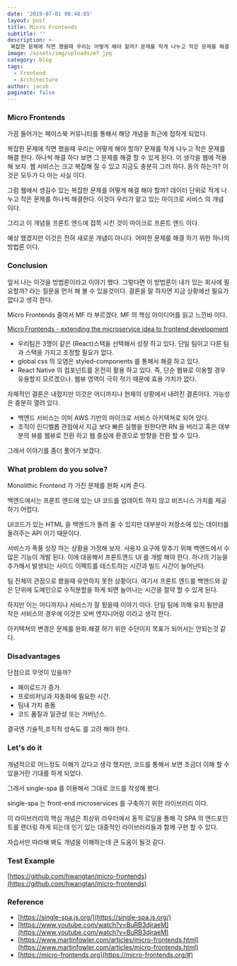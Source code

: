 ```yaml
---
date: '2019-07-01 08:48:05'
layout: post
title: Micro Frontends
subtitle: ''
description: >-
 복잡한 문제에 직면 했을때 우리는 어떻게 해야 할까? 문제를 작게 나누고 작은 문제를 해결 한다. 하나씩 해결 하다 보면 그 문제를 해결 할 수 있게 된다. 이 생각을 웹에 적용해 보자. 웹 서비스는 크고 복잡해 질 수 있고 지금도 충분히 그러 하다. 동의 하는가? 이것은 모두가 다 아는 사실 이다.
image: /assets/img/uploads/mf.jpg
category: blog
tags:
  - Frontend
  - Architecture
author: jacob
paginate: false
---
```

### Micro Frontends

가끔 들어가는 페이스북 커뮤니티를 통해서 해당 개념을 최근에 접하게 되었다.

복잡한 문제에 직면 했을때 우리는 어떻게 해야 할까? 문제를 작게 나누고 작은 문제를 해결 한다. 하나씩 해결 하다 보면 그 문제를 해결 할 수 있게 된다. 이 생각을 웹에 적용해 보자. 웹 서비스는 크고 복잡해 질 수 있고 지금도 충분히 그러 하다. 동의 하는가? 이것은 모두가 다 아는 사실 이다.

그럼 웹에서 생길수 있는 복잡한 문제를 어떻게 해결 해야 할까? 데이터 단위로 작게 나누고 작은 문제를 하나씩 해결한다. 이것이 우리가 알고 있는 마이크로 서비스 의 개념 이다.

그리고 이 개념을 프론트 엔드에 접목 시킨 것이 마이크로 프론트 엔드 이다.

예상 했겠지만 이것은 전혀 새로운 개념이 아니다. 어떠한 문제를 해결 하기 위한 하나의 방법론 이다.

### Conclusion

앞서 나는 이것을 방법론이라고 이야기 했다. 그렇다면 이 방법론이 내가 있는 회사에 필요할까? 라는 질문을 먼저 해 볼 수 있을것이다. 결론을 말 하자면 지금 상황에선 필요가 없다고 생각 한다.

Micro Frontends 줄여서 MF 라 부르겠다. MF 의 핵심 아이디어를 읽고 느낀바 이다.

[Micro Frontends - extending the microservice idea to frontend development](https://micro-frontends.org/#serverside-rendering--universal-rendering)

- 우리팀은 3명이 같은 (React)스택을 선택해서 성장 하고 있다. 단일 팀이고 다른 팀과 스택을 가지고 조정할 필요가 없다.
- global css 의 오염은 styled-components 를 통해서 해결 하고 있다.
- React Native 의 컴포넌트를 온전히 활용 하고 있다. 즉, 단순 웹뷰로 이용할 경우 유용할지 모르겠으나. 웹뷰 영역이 극히 적기 때문에 효용 가치가 없다.

자체적인 결론은 내렸지만 이것은 어디까지나 현재의 상황에서 내려진 결론이다. 가능성은 충분히 열려 있다.

- 백엔드 서비스는 이미 AWS 기반의 마이크로 서비스 아키텍쳐로 되어 있다.
- 조직이 린디벨롭 관점에서 지금 보다 빠른 실행을 원한다면 RN 을 버리고 혹은 대부분의 뷰를 웹뷰로 전환 하고 웹 중심에 환경으로 방향을 전환 할 수 있다.

그래서 이야기를 좀더 풀어가 보겠다.

### What problem do you solve?

Monolithic Frontend 가 가진 문제를 완화 시켜 준다.

백엔드에서는 프론트 엔드에 있는 UI 코드를 업데이트 하지 않고 비즈니스 가치를 제공 하기 어렵다.

UI코드가 있는 HTML 을 백엔드가 돌려 줄 수 있지만 대부분이 저장소에 있는 데이터를 돌려주는 API 이기 때문이다. 

서비스가 폭풍 성장 하는 상황을 가정해 보자. 사용자 요구에 맞추기 위해 백엔드에서 수많은 기능이 개발 된다. 이에 대응해서 프론트엔드 UI 를 개발 해야 한다. 하나의 기능을 추가해서 발생되는 사이드 이펙트를 테스트하는 시간과 빌드 시간이 늘어난다.

팀 전체의 관점으로 봤을때 유연하지 못한 상황이다. 여기서 프론트 엔드를 백엔드와 같은 단위에 도메인으로 수직분할을 하게 되면 늘어나는 시간을 절약 할 수 있게 된다.

하지만 이는 어디까지나 서비스가 잘 됬을때 이야기 이다.  단일 팀에 의해 유지 될만큼 작은 서비스의 경우에 이것은 오버 엔지니어링 이라고 생각 한다.

아키텍쳐의 변경은 문제를 완화.해결 하기 위한 수단이지 목표가 되어서는 안되는것 같다.

### **Disadvantages**

단점으로 무엇이 있을까? 

- 페이로드가 증가.
- 프로비저닝과 자동화에 필요한 시간.
- 팀내 가치 충돌
- 코드 품질과 일관성 또는 거버넌스.

결국엔 기술적,조직적 성숙도 를 고려 해야 한다. 

### Let's do it

개념적으로 어느정도 이해가 갔다고 생각 했지만, 코드를 통해서 보면 조금더 이해 할 수 있을거란 기대를 하게 되었다.

그래서 single-spa 를 이용해서 그대로 코드를 작성해 봤다.

single-spa 는 front-end microservices 를 구축하기 위한 라이브러리 이다. 

이 라이브러리의 핵심 개념은 최상위 라우터에서 동적 로딩을 통해 각 SPA 의 엔드포인트를 랜더링 하게 되는데 인기 있는 대중적인 라이브러리들과 함께 구현 할 수 있다.

자습서만 따라해 봐도 개념을 이해하는데 큰 도움이  될것 같다.

### **Test Example**

[https://github.com/hwangtan/micro-frontends](https://github.com/hwangtan/micro-frontends)

### Reference

- [https://single-spa.js.org/](https://single-spa.js.org/)
- [https://www.youtube.com/watch?v=BuRB3djraeM](https://www.youtube.com/watch?v=BuRB3djraeM)
- [https://www.martinfowler.com/articles/micro-frontends.html](https://www.martinfowler.com/articles/micro-frontends.html)
- [https://micro-frontends.org](https://micro-frontends.org/#)
